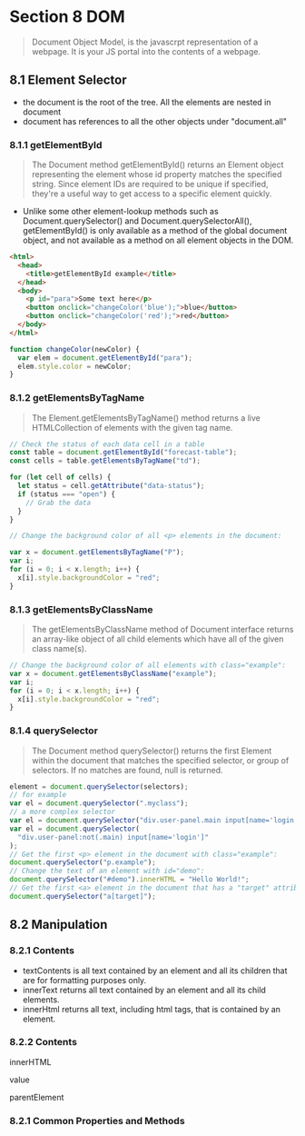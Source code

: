 # Section 8 DOM

> Document Object Model, is the javascrpt representation of a webpage. It is your JS portal into the contents of a webpage.

## 8.1 Element Selector

- the document is the root of the tree. All the elements are nested in document
- document has references to all the other objects under "document.all"

### 8.1.1 getElementById

> The Document method getElementById() returns an Element object representing the element whose id property matches the specified string. Since element IDs are required to be unique if specified, they're a useful way to get access to a specific element quickly.

- Unlike some other element-lookup methods such as Document.querySelector() and Document.querySelectorAll(), getElementById() is only available as a method of the global document object, and not available as a method on all element objects in the DOM.

```html
<html>
  <head>
    <title>getElementById example</title>
  </head>
  <body>
    <p id="para">Some text here</p>
    <button onclick="changeColor('blue');">blue</button>
    <button onclick="changeColor('red');">red</button>
  </body>
</html>
```

```javascript
function changeColor(newColor) {
  var elem = document.getElementById("para");
  elem.style.color = newColor;
}
```

### 8.1.2 getElementsByTagName

> The Element.getElementsByTagName() method returns a live HTMLCollection of elements with the given tag name.

```javascript
// Check the status of each data cell in a table
const table = document.getElementById("forecast-table");
const cells = table.getElementsByTagName("td");

for (let cell of cells) {
  let status = cell.getAttribute("data-status");
  if (status === "open") {
    // Grab the data
  }
}
```

```javascript
// Change the background color of all <p> elements in the document:

var x = document.getElementsByTagName("P");
var i;
for (i = 0; i < x.length; i++) {
  x[i].style.backgroundColor = "red";
}
```

### 8.1.3 getElementsByClassName

> The getElementsByClassName method of Document interface returns an array-like object of all child elements which have all of the given class name(s).

```javascript
// Change the background color of all elements with class="example":
var x = document.getElementsByClassName("example");
var i;
for (i = 0; i < x.length; i++) {
  x[i].style.backgroundColor = "red";
}
```

### 8.1.4 querySelector

> The Document method querySelector() returns the first Element within the document that matches the specified selector, or group of selectors. If no matches are found, null is returned.

```javascript
element = document.querySelector(selectors);
// for example
var el = document.querySelector(".myclass");
// a more complex selector
var el = document.querySelector("div.user-panel.main input[name='login']");
var el = document.querySelector(
  "div.user-panel:not(.main) input[name='login']"
);
// Get the first <p> element in the document with class="example":
document.querySelector("p.example");
// Change the text of an element with id="demo":
document.querySelector("#demo").innerHTML = "Hello World!";
// Get the first <a> element in the document that has a "target" attribute:
document.querySelector("a[target]");
```

## 8.2 Manipulation

### 8.2.1 Contents

- textContents is all text contained by an element and all its children that are for formatting purposes only.
- innerText returns all text contained by an element and all its child elements.
- innerHtml returns all text, including html tags, that is contained by an element.

### 8.2.2 Contents

innerHTML

value

parentElement

### 8.2.1 Common Properties and Methods

